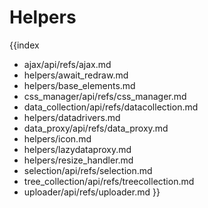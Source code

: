 Helpers
==========

{{index
- ajax/api/refs/ajax.md
- helpers/await_redraw.md
- helpers/base_elements.md
- css_manager/api/refs/css_manager.md
- data_collection/api/refs/datacollection.md
- helpers/datadrivers.md
- data_proxy/api/refs/data_proxy.md
- helpers/icon.md
- helpers/lazydataproxy.md
- helpers/resize_handler.md
- selection/api/refs/selection.md
- tree_collection/api/refs/treecollection.md
- uploader/api/refs/uploader.md
}}